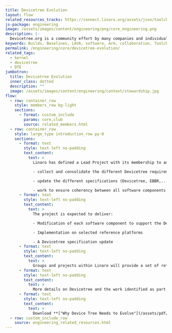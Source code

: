 ```yaml
---
title: Devicetree Evolution
layout: flow
related_resources_tracks: https://connect.linaro.org/assets/json/toolchain.json
js-package: engineering
image: /assets/images/content/engineering/png/core_engineering.png
description: |-
  Devicetree.org is a community effort by many companies and individuals to facilitate the future evolution of the Devicetree Standard. The devicetree is a data structure for describing hardware. Rather than hard coding every detail of a device into an operating system, many aspects of the hardware can be described in a data structure that is passed to the operating system at boot time.
keywords: Builds, Baselines, LAVA, software, Arm, collaboration, Toolchain, Continuous Integration, CI
permalink: /engineering/core/devicetree-evolution/
related_tags:
  - kernel
  - devicetree
  - DTE
jumbotron:
  title: Devicetree Evolution
  inner_class: dotted
  description: ""
  image: /assets/images/content/engineering/context/stewardship.jpg
flow:
  - row: container_row
    style: members_row bg-light
    sections:
      - format: custom_include
        params: core,club
        source: related_members.html
  - row: container_row
    style: large_type introduction_row py-0
    sections:
      - format: text
        style: text-left no-padding
        text_content:
          text: >
            Linaro has defined a Lead Project with its membership to address the needs of the Arm ecosystem. The Devicetree Evolution (DTE) project aims to:

            - collect and consolidate the different Devicetree requirements from the Linaro membership and the ecosystem.

            - update the different specifications (Devicetree, EBBR,...) as needed

            - work to ensure coherency between all software components using Devicetree
      - format: text
        style: text-left no-padding
        text_content:
          text: >
            The project is expected to deliver:

            - Modification of each software component to support the Devicetree evolution

            - Implementation on selected reference platforms

            - A Devicetree specification update
      - format: text
        style: text-left no-padding
        text_content:
          text: >
            Groups and projects within Linaro will provide a set of reference platforms covering the Devicetree diversity we want to address with this project and will provide regression testing and maintenance.
      - format: text
        style: text-left no-padding
        text_content:
          text: >
            More details on Devicetree and the work identified as part of the evolution project can be found in the Linaro White Paper "Why Device Tree Needs to Evolve".
      - format: text
        style: text-left no-padding
        text_content:
          text: >
            Download **["Why Device Tree Needs to Evolve"](/assets/pdf/Linaro-White-Paper--Device-Tree-Evolution.pdf)** for more information on this Linaro Lead Project.
  - row: custom_include_row
    source: engineering_related_resources.html
---
```

